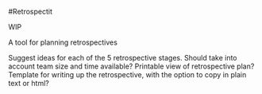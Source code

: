#Retrospectit

WIP

A tool for planning retrospectives

Suggest ideas for each of the 5 retrospective stages. Should take into account team size and time available?
Printable view of retrospective plan?
Template for writing up the retrospective, with the option to copy in plain text or html?